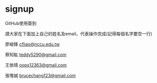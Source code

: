 # signup
GitHub使用簽到

請大家在下面加上自己的姓名及email，代表操作完成(記得每個名字要空一行)

廖峻鋒 cfliao@nccu.edu.tw

蔡知紘 teddy5290@gmail.com

王依晴 oops12363@gmail.com

張惟誠 brucechang123@gmail.com
